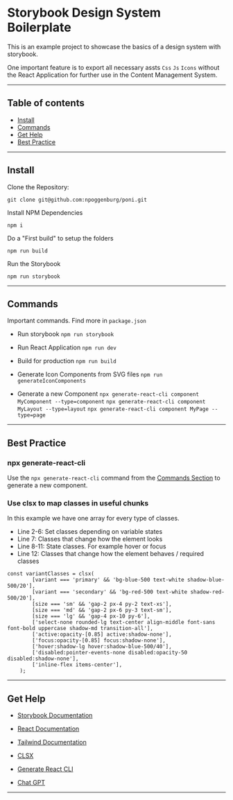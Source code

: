 # Storybook Design System Boilerplate

This is an example project to showcase the basics of a design system with storybook.

One important feature is to export all necessary assts `Css` `Js` `Icons` without the React Application for further use in the Content Management System.

---

## Table of contents

-   [Install](#install)
-   [Commands](#commands)
-   [Get Help](#get-help)
-   [Best Practice](#best-practice)

---

## Install

Clone the Repository:

`git clone git@github.com:npoggenburg/poni.git`

Install NPM Dependencies

`npm i`

Do a "First build" to setup the folders

`npm run build`

Run the Storybook

`npm run storybook`

---

## Commands

Important commands. Find more in `package.json`

-   Run storybook
    `npm run storybook`

-   Run React Application
    `npm run dev`

-   Build for production
    `npm run build`

-   Generate Icon Components from SVG files
    `npm run generateIconComponents`

-   Generate a new Component
    `npx generate-react-cli component MyComponent --type=component`
    `npx generate-react-cli component MyLayout --type=layout`
    `npx generate-react-cli component MyPage --type=page`

---

## Best Practice

### npx generate-react-cli

Use the `npx generate-react-cli` command from the [Commands Section](#commands) to generate a new component.

### Use clsx to map classes in useful chunks

In this example we have one array for every type of classes.

-   Line 2-6: Set classes depending on variable states
-   Line 7: Classes that change how the element looks
-   Line 8-11: State classes. For example hover or focus
-   Line 12: Classes that change how the element behaves / required classes

```
const variantClasses = clsx(
        [variant === 'primary' && 'bg-blue-500 text-white shadow-blue-500/20'],
        [variant === 'secondary' && 'bg-red-500 text-white shadow-red-500/20'],
        [size === 'sm' && 'gap-2 px-4 py-2 text-xs'],
        [size === 'md' && 'gap-2 px-6 py-3 text-sm'],
        [size === 'lg' && 'gap-4 px-10 py-6'],
        ['select-none rounded-lg text-center align-middle font-sans font-bold uppercase shadow-md transition-all'],
        ['active:opacity-[0.85] active:shadow-none'],
        ['focus:opacity-[0.85] focus:shadow-none'],
        ['hover:shadow-lg hover:shadow-blue-500/40'],
        ['disabled:pointer-events-none disabled:opacity-50 disabled:shadow-none'],
        ['inline-flex items-center'],
    );
```

---

## Get Help

-   [Storybook Documentation](https://storybook.js.org/docs/)

-   [React Documentation](https://react.dev/reference/react)

-   [Tailwind Documentation](https://react.dev/reference/react)

-   [CLSX](https://github.com/lukeed/clsx)

-   [Generate React CLI](https://github.com/arminbro/generate-react-cli)

-   [Chat GPT](https://chat.openai.com)

---
